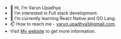 - 👋 Hi, I’m Varun Upadhya
- 👀 I’m interested in Full stack development.
- 🌱 I’m currently learning React Native and GO Lang.
- 📫 How to reach me - varun.upadhya1@gmail.com.
- Visit [My website](https://www.varunupadhya.com) to get more information.

<!---
varunrains/varunrains is a ✨ special ✨ repository because its `README.md` (this file) appears on your GitHub profile.
You can click the Preview link to take a look at your changes.
--->
